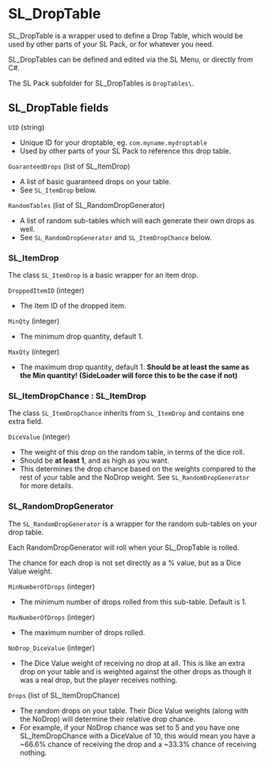 # SL_DropTable

SL_DropTable is a wrapper used to define a Drop Table, which would be used by other parts of your SL Pack, or for whatever you need.

SL_DropTables can be defined and edited via the SL Menu, or directly from C#.

The SL Pack subfolder for SL_DropTables is `DropTables\`.

## SL_DropTable fields

`UID` (string)
* Unique ID for your droptable, eg. `com.myname.mydroptable`
* Used by other parts of your SL Pack to reference this drop table.

`GuaranteedDrops` (list of SL_ItemDrop)
* A list of basic guaranteed drops on your table.
* See `SL_ItemDrop` below.

`RandomTables` (list of SL_RandomDropGenerator)
* A list of random sub-tables which will each generate their own drops as well.
* See `SL_RandomDropGenerator` and `SL_ItemDropChance` below.

### SL_ItemDrop
The class `SL_ItemDrop` is a basic wrapper for an item drop.

`DroppedItemID` (integer)
* The Item ID of the dropped item.

`MinQty` (integer)
* The minimum drop quantity, default 1.

`MaxQty` (integer)
* The maximum drop quantity, default 1. <b>Should be at least the same as the Min quantity! (SideLoader will force this to be the case if not)</b>

### SL_ItemDropChance : SL_ItemDrop

The class `SL_ItemDropChance` inherits from `SL_ItemDrop` and contains one extra field.

`DiceValue` (integer)
* The weight of this drop on the random table, in terms of the dice roll.
* Should be <b>at least 1</b>, and as high as you want.
* This determines the drop chance based on the weights compared to the rest of your table and the NoDrop weight. See `SL_RandomDropGenerator` for more details.

### SL_RandomDropGenerator

The `SL_RandomDropGenerator` is a wrapper for the random sub-tables on your drop table.

Each RandomDropGenerator will roll when your SL_DropTable is rolled.

The chance for each drop is not set directly as a % value, but as a Dice Value weight. 

`MinNumberOfDrops` (integer)
* The minimum number of drops rolled from this sub-table. Default is 1.

`MaxNumberOfDrops` (integer)
* The maximum number of drops rolled.

`NoDrop_DiceValue` (integer)
* The Dice Value weight of receiving no drop at all. This is like an extra drop on your table and is weighted against the other drops as though it was a real drop, but the player receives nothing.

`Drops` (list of SL_ItemDropChance)
* The random drops on your table. Their Dice Value weights (along with the NoDrop) will determine their relative drop chance.
* For example, if your NoDrop chance was set to 5 and you have one SL_ItemDropChance with a DiceValue of 10, this would mean you have a ~66.6% chance of receiving the drop and a ~33.3% chance of receiving nothing.